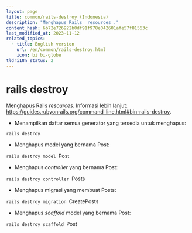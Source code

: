 ```yaml
---
layout: page
title: common/rails-destroy (Indonesia)
description: "Menghapus Rails _resources_."
content_hash: 6b72e726922b0df91f978e042601afe57f81563c
last_modified_at: 2023-11-12
related_topics:
  - title: English version
    url: /en/common/rails-destroy.html
    icon: bi bi-globe
tldri18n_status: 2
---
```

# rails destroy

Menghapus Rails _resources_.
Informasi lebih lanjut: <https://guides.rubyonrails.org/command_line.html#bin-rails-destroy>.

- Menampilkan daftar semua generator yang tersedia untuk menghapus:

`rails destroy`

- Menghapus model yang bernama Post:

`rails destroy model `<span class="tldr-var badge badge-pill bg-dark-lm bg-white-dm text-white-lm text-dark-dm font-weight-bold">Post</span>

- Menghapus _controller_ yang bernama Post:

`rails destroy controller `<span class="tldr-var badge badge-pill bg-dark-lm bg-white-dm text-white-lm text-dark-dm font-weight-bold">Posts</span>

- Menghapus migrasi yang membuat Posts:

`rails destroy migration `<span class="tldr-var badge badge-pill bg-dark-lm bg-white-dm text-white-lm text-dark-dm font-weight-bold">CreatePosts</span>

- Menghapus _scaffold_ model yang bernama Post:

`rails destroy scaffold `<span class="tldr-var badge badge-pill bg-dark-lm bg-white-dm text-white-lm text-dark-dm font-weight-bold">Post</span>
